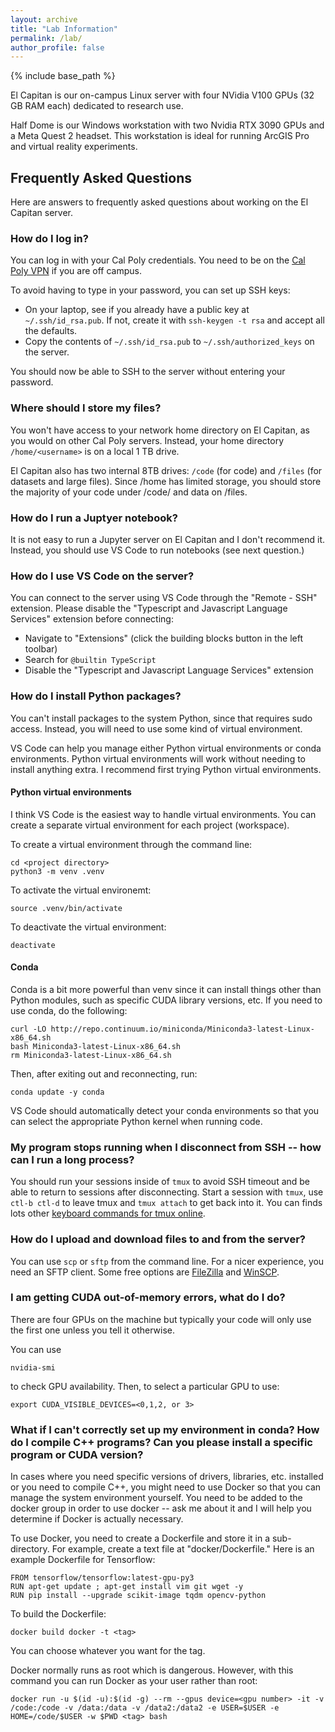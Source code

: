 ```yaml
---
layout: archive
title: "Lab Information"
permalink: /lab/
author_profile: false
---
```


{% include base_path %}

El Capitan is our on-campus Linux server with four NVidia V100 GPUs (32 GB RAM each) dedicated to research use.  

Half Dome is our Windows workstation with two Nvidia RTX 3090 GPUs and a Meta Quest 2 headset.  This workstation is ideal for running ArcGIS Pro and virtual reality experiments.

## Frequently Asked Questions ##

Here are answers to frequently asked questions about working on the El Capitan server.

### How do I log in? ###

You can log in with your Cal Poly credentials.  You need to be on the [Cal Poly VPN](https://cpvpn.calpoly.edu) if you are off campus.

To avoid having to type in your password, you can set up SSH keys:

* On your laptop, see if you already have a public key at ```~/.ssh/id_rsa.pub```.  If not, create it with ```ssh-keygen -t rsa``` and accept all the defaults.
* Copy the contents of ```~/.ssh/id_rsa.pub``` to ```~/.ssh/authorized_keys``` on the server.

You should now be able to SSH to the server without entering your password.

### Where should I store my files? ###

You won't have access to your network home directory on El Capitan, as you would on other Cal Poly servers.  Instead, your home directory ```/home/<username>``` is on a local 1 TB drive.

El Capitan also has two internal 8TB drives: ``/code`` (for code) and ``/files`` (for datasets and large files).   Since /home has limited storage, you should store the majority of your code under /code/<username> and data on /files.

### How do I run a Juptyer notebook? ###

It is not easy to run a Jupyter server on El Capitan and I don't recommend it.  Instead, you should use VS Code to run notebooks (see next question.)

### How do I use VS Code on the server?  ###

You can connect to the server using VS Code through the "Remote - SSH" extension.  Please disable the "Typescript and Javascript Language Services" extension before connecting:

- Navigate to "Extensions" (click the building blocks button in the left toolbar)
- Search for ```@builtin TypeScript```
- Disable the "Typescript and Javascript Language Services" extension

### How do I install Python packages? ###

You can't install packages to the system Python, since that requires sudo access.  Instead, you will need to use some kind of virtual environment.

VS Code can help you manage either Python virtual environments or conda environments.  Python virtual environments will work without needing to install anything extra.  I recommend first trying Python virtual environments.

#### Python virtual environments ####

I think VS Code is the easiest way to handle virtual environments.  You can create a separate virtual environment for each project (workspace).  

To create a virtual environment through the command line:

    cd <project directory>
    python3 -m venv .venv

To activate the virtual environemt:

    source .venv/bin/activate

To deactivate the virtual environment:

    deactivate
    
#### Conda ####

Conda is a bit more powerful than venv since it can install things other than Python modules, such as specific CUDA library versions, etc.  If you need to use conda, do the following:

    curl -LO http://repo.continuum.io/miniconda/Miniconda3-latest-Linux-x86_64.sh
    bash Miniconda3-latest-Linux-x86_64.sh
    rm Miniconda3-latest-Linux-x86_64.sh

Then, after exiting out and reconnecting, run:

    conda update -y conda

VS Code should automatically detect your conda environments so that you can select the appropriate Python kernel when running code.

### My program stops running when I disconnect from SSH -- how can I run a long process? ###
     
You should run your sessions inside of ``tmux`` to avoid SSH timeout and be able to return to sessions after disconnecting.  Start a session with ``tmux``, use ``ctl-b ctl-d`` to leave tmux and ``tmux attach`` to get back into it.  You can finds lots other [keyboard commands for tmux online](https://gist.github.com/MohamedAlaa/2961058).

### How do I upload and download files to and from the server? ###

You can use ``scp`` or ``sftp`` from the command line.  For a nicer experience, you need an SFTP client.  Some free options are [FileZilla](https://filezilla-project.org) and [WinSCP](https://winscp.net/eng/index.php).

### I am getting CUDA out-of-memory errors, what do I do? ###

There are four GPUs on the machine but typically your code will only use the first one unless you tell it otherwise. 

You can use 
    
    nvidia-smi
    
to check GPU availability.  Then, to select a particular GPU to use:

    export CUDA_VISIBLE_DEVICES=<0,1,2, or 3>

### What if I can't correctly set up my environment in conda?  How do I compile C++ programs? Can you please install a specific program or CUDA version?  ###

In cases where you need specific versions of drivers, libraries, etc. installed or you need to compile C++, you might need to use Docker so that you can manage the system environment yourself.  You need to be added to the docker group in order to use docker -- ask me about it and I will help you determine if Docker is actually necessary.

To use Docker, you need to create a Dockerfile and store it in a sub-directory.   For example, create a text file at "docker/Dockerfile."  Here is an example Dockerfile for Tensorflow:
      
    FROM tensorflow/tensorflow:latest-gpu-py3
    RUN apt-get update ; apt-get install vim git wget -y
    RUN pip install --upgrade scikit-image tqdm opencv-python

To build the Dockerfile:
      
    docker build docker -t <tag>

You can choose whatever you want for the tag.
      
Docker normally runs as root which is dangerous.  However, with this command you can run Docker as your user rather than root:
      
    docker run -u $(id -u):$(id -g) --rm --gpus device=<gpu number> -it -v /code:/code -v /data:/data -v /data2:/data2 -e USER=$USER -e HOME=/code/$USER -w $PWD <tag> bash


